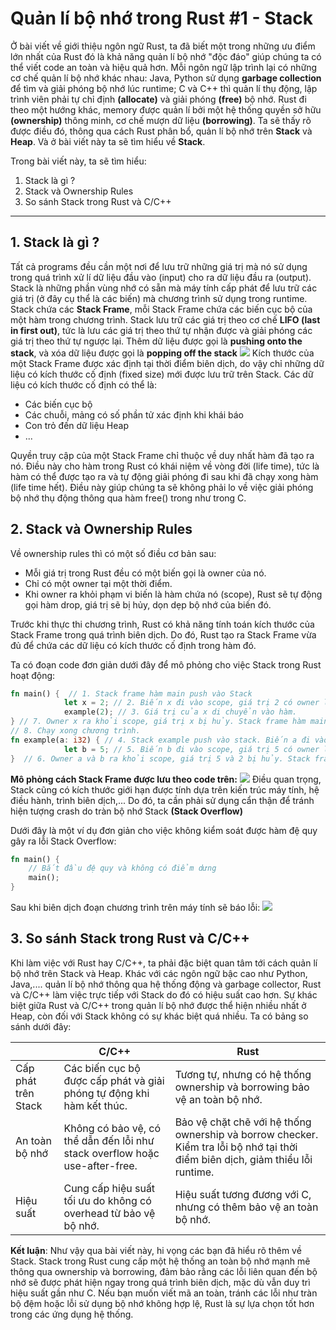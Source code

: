 # Quản lí bộ nhớ trong Rust #1 - Stack
Ở bài viết về giới thiệu ngôn ngữ Rust, ta đã biết một trong những ưu điểm lớn nhất của Rust đó là khả năng quản lí bộ nhớ "độc đáo" giúp chúng ta có thể viết code an toàn và hiệu quả hơn. 
Mỗi ngôn ngữ lập trình lại có những cơ chế quản lí bộ nhớ khác nhau: Java, Python sử dụng **garbage collection** để tìm và giải phóng bộ nhớ lúc runtime; C và C++ thì quản lí thụ động, lập trình viên phải tự chỉ định **(allocate)** và giải phóng **(free)** bộ nhớ. Rust đi theo một hướng khác, memory được quản lí bởi một hệ thống quyền sở hữu **(ownership)** thông minh, cơ chế mượn dữ liệu **(borrowing)**. Ta sẽ thấy rõ được điều đó, thông qua cách Rust phân bổ, quản lí bộ nhớ trên **Stack** và **Heap**. Và ở bài viết này ta sẽ tìm hiểu về **Stack**.

Trong bài viết này, ta sẽ tìm hiểu:
1. Stack là gì ?
2. Stack và Ownership Rules
3. So sánh Stack trong Rust và C/C++

-----


 ## 1. Stack là gì ?
 
Tất cả programs đều cần một nơi để lưu trữ những giá trị mà nó sử dụng trong quá trình xử lí dữ liệu đầu vào (input) cho ra dữ liệu đầu ra (output). Stack là những phần vùng nhớ có sẵn mà máy tính cấp phát để lưu trữ các giá trị (ở đây cụ thể là các biến) mà chương trình sử dụng trong runtime. Stack chứa các **Stack Frame**, mỗi Stack Frame chứa các biến cục bộ của một hàm trong chương trình. Stack lưu trữ các giá trị theo cơ chế **LIFO (last in first out)**, tức là lưu các giá trị theo thứ tự nhận được và giải phóng các giá trị theo thứ tự ngược lại. Thêm dữ liệu được gọi là **pushing onto the stack**, và xóa dữ liệu được gọi là **popping off the stack** ![](https://assets.devlinux.vn/uploads/editor-images/2024/11/15/1_0945d51f18.png)
Kích thước của một Stack Frame được xác định tại thời điểm biên dịch, do vậy chỉ những dữ liệu có kích thước cố định (fixed size) mới được lưu trữ trên Stack. Các dữ liệu có kích thước cố định có thể là:
- Các biến cục bộ
- Các chuỗi, mảng có số phần tử xác định khi khái báo
- Con trỏ đến dữ liệu Heap
- ...

Quyền truy cập của một Stack Frame chỉ thuộc về duy nhất hàm đã tạo ra nó. Điều này cho hàm trong Rust có khái niệm về vòng đời (life time), tức là hàm có thể được tạo ra và tự động giải phóng đi sau khi đã chạy xong hàm (life time hết). Điều này giúp chúng ta sẽ không phải lo về việc giải phóng bộ nhớ thụ động thông qua hàm free() trong như trong C.
## 2. Stack và Ownership Rules
Về ownership rules thì có một số điều cơ bản sau:
- Mỗi giá trị trong Rust đều có một biến gọi là owner của nó.
- Chỉ có một owner tại một thời điểm.
- Khi owner ra khỏi phạm vi biến là hàm chứa nó (scope), Rust sẽ tự động gọi hàm drop, giá trị sẽ bị hủy, dọn dẹp bộ nhớ của biến đó.

Trước khi thực thi chương trình, Rust có khả năng tính toán kích thước của Stack Frame trong quá trình biên dịch. Do đó, Rust tạo ra Stack Frame vừa đủ để chứa các dữ liệu có kích thước cố định trong hàm đó. 

Ta có đoạn code đơn giản dưới đây để mô phỏng cho việc Stack trong Rust hoạt động:
```rust
fn main() {  // 1. Stack frame hàm main push vào Stack
			let x = 2; // 2. Biến x đi vào scope, giá trị 2 có owner là x.
			example(2); // 3. Giá trị của x di chuyển vào hàm. 
} // 7. Owner x ra khỏi scope, giá trị x bị hủy. Stack frame hàm main pop khỏi stack
// 8. Chạy xong chương trình.										 
fn example(a: i32) { // 4. Stack example push vào stack. Biến a đi vào scope, giá trị 2 có owner là a.
			let b = 5; // 5. Biến b đi vào scope, giá trị 5 có owner là b.
}  // 6. Owner a và b ra khỏi scope, giá trị 5 và 2 bị hủy. Stack frame hàm example pop ra khỏi stack.
```
**Mô phỏng cách Stack Frame được lưu theo code trên:** 
![](https://assets.devlinux.vn/uploads/editor-images/2024/11/15/3_ac92fe5a39.png)
Điều quan trọng, Stack cũng có kích thước giới hạn được tính dựa trên kiến trúc máy tính, hệ điều hành, trình biên dịch,... Do đó, ta cần phải sử dụng cẩn thận để tránh hiện tượng crash do tràn bộ nhớ Stack **(Stack Overflow)**

Dưới đây là một ví dụ đơn giản cho việc không kiểm soát được hàm đệ quy gây ra lỗi Stack Overflow:
```rust
fn main() {
    // Bắt đầu đệ quy và không có điểm dưng
    main();
}
```
Sau khi biên dịch đoạn chương trình trên máy tính sẽ báo lỗi:
![](https://assets.devlinux.vn/uploads/editor-images/2024/11/15/Anh_man_hinh_2024_11_15_luc_15_54_06_40b5ab5a9e.png)
## 3. So sánh Stack trong Rust và C/C++
Khi làm việc với Rust hay C/C++, ta phải đặc biệt quan tâm tới cách quản lí bộ nhớ trên Stack và Heap. Khác với các ngôn ngữ bậc cao như Python, Java,.... quản lí bộ nhớ thông qua hệ thống động và garbage collector, Rust và C/C++ làm việc trực tiếp với Stack do đó có hiệu suất cao hơn. Sự khác biệt giữa Rust và C/C++ trong quản lí bộ nhớ được thể hiện nhiều nhất ở Heap, còn đối với Stack không có sự khác biệt quá nhiều.
Ta có bảng so sánh dưới đây:


|  | C/C++ | Rust |
| -------- | -------- | -------- |
|Cấp phát trên Stack     |Các biến cục bộ được cấp phát và giải phóng tự động khi hàm kết thúc.     | Tương tự, nhưng có hệ thống ownership và borrowing bảo vệ an toàn bộ nhớ.     |
| An toàn bộ nhớ |Không có bảo vệ, có thể dẫn đến lỗi như stack overflow hoặc use-after-free. | Bảo vệ chặt chẽ với hệ thống ownership và borrow checker. Kiểm tra lỗi bộ nhớ tại thời điểm biên dịch, giảm thiểu lỗi runtime. |
|Hiệu suất | Cung cấp hiệu suất tối ưu do không có overhead từ bảo vệ bộ nhớ. |Hiệu suất tương đương với C, nhưng có thêm bảo vệ an toàn bộ nhớ. |

**Kết luận**: 
Như vậy qua bài viết này, hi vọng các bạn đã hiểu rõ thêm về Stack. Stack trong Rust cung cấp một hệ thống an toàn bộ nhớ mạnh mẽ thông qua ownership và borrowing, đảm bảo rằng các lỗi liên quan đến bộ nhớ sẽ được phát hiện ngay trong quá trình biên dịch, mặc dù vẫn duy trì hiệu suất gần như C.
Nếu bạn muốn viết mã an toàn, tránh các lỗi như tràn bộ đệm hoặc lỗi sử dụng bộ nhớ không hợp lệ, Rust là sự lựa chọn tốt hơn trong các ứng dụng hệ thống.

